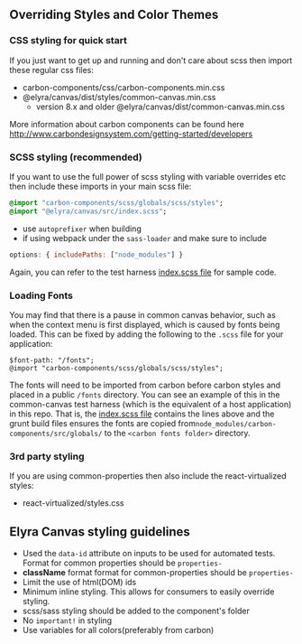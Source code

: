 ## Overriding Styles and Color Themes

### CSS styling for quick start

If you just want to get up and running and don't care about scss then import these regular css files:

  - carbon-components/css/carbon-components.min.css
  - @elyra/canvas/dist/styles/common-canvas.min.css
    - version 8.x and older @elyra/canvas/dist/common-canvas.min.css

More information about carbon components can be found here http://www.carbondesignsystem.com/getting-started/developers


### SCSS styling (recommended)

If you want to use the full power of scss styling with variable overrides etc then include these imports in your main scss file:
```sass
@import "carbon-components/scss/globals/scss/styles";
@import "@elyra/canvas/src/index.scss";
```

  - use `autoprefixer` when building
  - if using webpack under the `sass-loader` and make sure to include

```js
options: { includePaths: ["node_modules"] }
```

Again, you can refer to the test harness [index.scss file](https://github.com/elyra-ai/canvas/blob/master/canvas_modules/harness/src/styles/index.scss) for sample code.


### Loading Fonts
You may find that there is a pause in common canvas behavior, such as when the context menu is first displayed, which is caused by fonts being loaded. This can be fixed by adding the following to the `.scss` file for your application:
```
$font-path: "/fonts";
@import "carbon-components/scss/globals/scss/styles";
```
The fonts will need to be imported from carbon before carbon styles and placed in a public `/fonts` directory.
You can see an example of this in the common-canvas test harness (which is the equivalent of a host application) in this repo. That is, the [index.scss file](https://github.com/elyra-ai/canvas/blob/master/canvas_modules/harness/src/styles/index.scss) contains the lines above and the grunt build files ensures the fonts are copied from`node_modules/carbon-components/src/globals/` to the `<carbon fonts folder>` directory.


### 3rd party styling


If you are using common-properties then also include the react-virtualized styles:

  - react-virtualized/styles.css

## Elyra Canvas styling guidelines
- Used the `data-id` attribute on inputs to be used for automated tests.  Format for common properties should be `properties-`
- **className** format format for common-properties should be `properties-`
- Limit the use of html(DOM) ids
- Minimum inline styling.  This allows for consumers to easily override styling.  
- scss/sass styling should be added to the component's folder
- No `important!` in styling
- Use variables for all colors(preferably from carbon)

